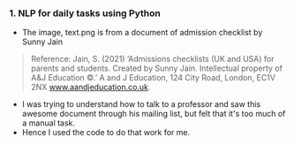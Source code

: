
### 1. NLP for daily tasks using Python
- The image, text.png is from a document of admission checklist by Sunny Jain
> Reference: Jain, S. (2021) ‘Admissions checklists (UK and USA) for parents and students. Created by Sunny Jain. Intellectual property of A&J Education ©.’ A and J Education, 124 City Road, London, EC1V 2NX www.aandjeducation.co.uk.
- I was trying to understand how to talk to a professor and saw this awesome document through his mailing list, but felt that it's too much of a manual task.
- Hence I used the code to do that work for me.


